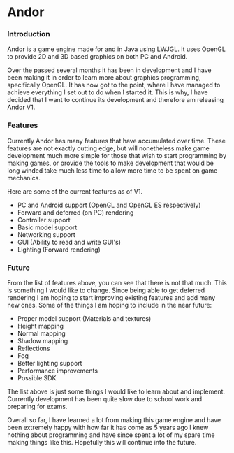 Andor
=====
<h3>Introduction</h3>

Andor is a game engine made for and in Java using LWJGL. It uses OpenGL
to provide 2D and 3D based graphics on both PC and Android.

Over the passed several months it has been in development and I have been
making it in order to learn more about graphics programming, specifically
OpenGL. It has now got to the point, where I have managed to achieve
everything I set out to do when I started it. This is why, I have decided
that I want to continue its development and therefore am releasing Andor
V1.

<h3>Features</h3>

Currently Andor has many features that have accumulated over time. These
features are not exactly cutting edge, but will nonetheless make game
development much more simple for those that wish to start programming by
making games, or provide the tools to make development that would be long
winded take much less time to allow more time to be spent on game
mechanics.

Here are some of the current features as of V1.

- PC and Android support (OpenGL and OpenGL ES respectively)
- Forward and deferred (on PC) rendering
- Controller support
- Basic model support
- Networking support
- GUI (Ability to read and write GUI's)
- Lighting (Forward rendering)

<h3>Future</h3>

From the list of features above, you can see that there is not that much.
This is something I would like to change. Since being able to get
deferred rendering I am hoping to start improving existing features and
add many new ones. Some of the things I am hoping to include in the near
future:

- Proper model support (Materials and textures)
- Height mapping
- Normal mapping
- Shadow mapping
- Reflections
- Fog
- Better lighting support
- Performance improvements
- Possible SDK

The list above is just some things I would like to learn about and
implement. Currently development has been quite slow due to school work
and preparing for exams.

Overall so far, I have learned a lot from making this game engine and
have been extremely happy with how far it has come as 5 years ago I knew
nothing about programming and have since spent a lot of my spare time
making things like this. Hopefully this will continue into the future.
